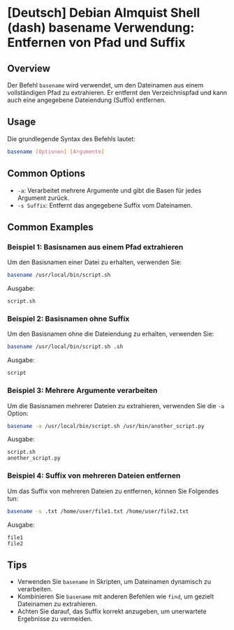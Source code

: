 # [Deutsch] Debian Almquist Shell (dash) basename Verwendung: Entfernen von Pfad und Suffix

## Overview
Der Befehl `basename` wird verwendet, um den Dateinamen aus einem vollständigen Pfad zu extrahieren. Er entfernt den Verzeichnispfad und kann auch eine angegebene Dateiendung (Suffix) entfernen.

## Usage
Die grundlegende Syntax des Befehls lautet:

```bash
basename [Optionen] [Argumente]
```

## Common Options
- `-a`: Verarbeitet mehrere Argumente und gibt die Basen für jedes Argument zurück.
- `-s Suffix`: Entfernt das angegebene Suffix vom Dateinamen.

## Common Examples

### Beispiel 1: Basisnamen aus einem Pfad extrahieren
Um den Basisnamen einer Datei zu erhalten, verwenden Sie:

```bash
basename /usr/local/bin/script.sh
```
Ausgabe:
```
script.sh
```

### Beispiel 2: Basisnamen ohne Suffix
Um den Basisnamen ohne die Dateiendung zu erhalten, verwenden Sie:

```bash
basename /usr/local/bin/script.sh .sh
```
Ausgabe:
```
script
```

### Beispiel 3: Mehrere Argumente verarbeiten
Um die Basisnamen mehrerer Dateien zu extrahieren, verwenden Sie die `-a` Option:

```bash
basename -a /usr/local/bin/script.sh /usr/bin/another_script.py
```
Ausgabe:
```
script.sh
another_script.py
```

### Beispiel 4: Suffix von mehreren Dateien entfernen
Um das Suffix von mehreren Dateien zu entfernen, können Sie Folgendes tun:

```bash
basename -s .txt /home/user/file1.txt /home/user/file2.txt
```
Ausgabe:
```
file1
file2
```

## Tips
- Verwenden Sie `basename` in Skripten, um Dateinamen dynamisch zu verarbeiten.
- Kombinieren Sie `basename` mit anderen Befehlen wie `find`, um gezielt Dateinamen zu extrahieren.
- Achten Sie darauf, das Suffix korrekt anzugeben, um unerwartete Ergebnisse zu vermeiden.